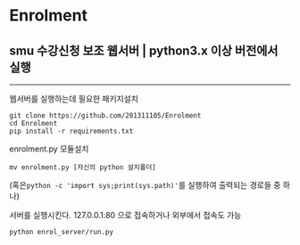 # Enrolment
## smu 수강신청 보조 웹서버 | python3.x 이상 버전에서 실행
<hr/>
웹서버를 실행하는데 필요한 패키지설치
<pre><code>git clone https://github.com/201311105/Enrolment
cd Enrolment
pip install -r requirements.txt</code></pre>

enrolment.py 모듈설치
<pre><code>mv enrolment.py [자신의 python 설치폴더]</code></pre>
(혹은<code>python -c 'import sys;print(sys.path)'</code>를 실행하여 출력되는 경로들 중 하나)

서버를 실행시킨다. 127.0.0.1:80 으로 접속하거나 외부에서 접속도 가능
<pre><code>python enrol_server/run.py</code></pre>

